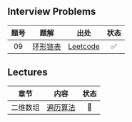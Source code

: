 ## Interview Problems

| 题号 |                             题解                             |                             出处                             |        状态        |
| :--: | :----------------------------------------------------------: | :----------------------------------------------------------: | :----------------: |
|  09  | <a href="09-Cycle_Detection/CycleDetection.cpp">环形链表</a> | <a href="https://leetcode.com/problems/linked-list-cycle-ii/">Leetcode</a> | :white_check_mark: |



## Lectures

|   章节   |                             内容                             | 状态 |
| :------: | :----------------------------------------------------------: | :--: |
| 二维数组 | <a href="Lectures/2D-Arrays/MatrixTraversal.cpp">遍历算法</a> |  🚧   |

